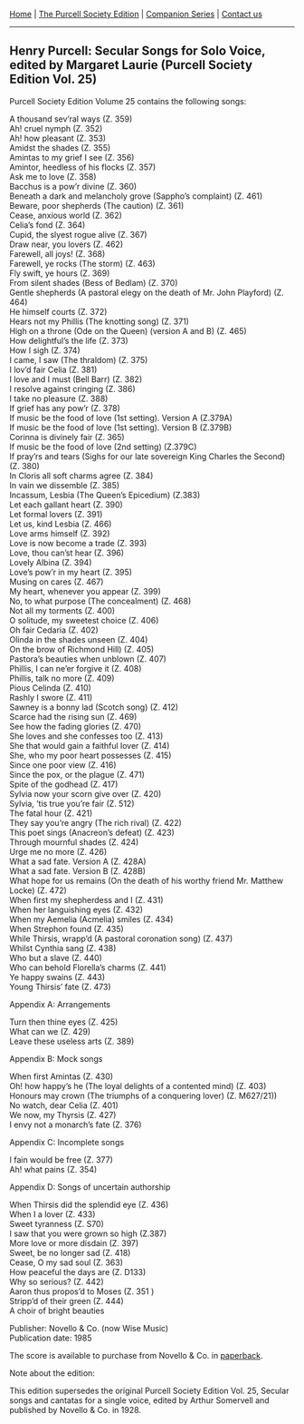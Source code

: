 [Home](../index.md)  |  [The Purcell Society Edition](../purcell-society-edition.md)  |  [Companion Series](../purcell-society-companion-series.md)  |  [Contact us](../contact-us.md)

***  

## Henry Purcell: Secular Songs for Solo Voice, edited by Margaret Laurie (Purcell Society Edition Vol. 25)  

Purcell Society Edition Volume 25 contains the following songs:  

A thousand sev’ral ways (Z. 359)  
Ah! cruel nymph (Z. 352)  
Ah! how pleasant (Z. 353)  
Amidst the shades (Z. 355)  
Amintas to my grief I see (Z. 356)  
Amintor, heedless of his flocks (Z. 357)  
Ask me to love (Z. 358)  
Bacchus is a pow’r divine (Z. 360)  
Beneath a dark and melancholy grove (Sappho’s complaint) (Z. 461)  
Beware, poor shepherds (The caution) (Z. 361)  
Cease, anxious world (Z. 362)  
Celia’s fond (Z. 364)  
Cupid, the slyest rogue alive (Z. 367)  
Draw near, you lovers (Z. 462)  
Farewell, all joys! (Z. 368)  
Farewell, ye rocks (The storm) (Z. 463)  
Fly swift, ye hours (Z. 369)  
From silent shades (Bess of Bedlam) (Z. 370)  
Gentle shepherds (A pastoral elegy on the death of Mr. John Playford) (Z. 464)  
He himself courts (Z. 372)  
Hears not my Phillis (The knotting song) (Z. 371)  
High on a throne (Ode on the Queen) (version A and B) (Z. 465)  
How delightful’s the life (Z. 373)  
How I sigh (Z. 374)  
I came, I saw (The thraldom) (Z. 375)  
I lov’d fair Celia (Z. 381)  
I love and I must (Bell Barr) (Z. 382)  
I resolve against cringing (Z. 386)  
I take no pleasure (Z. 388)  
If grief has any pow’r (Z. 378)  
If music be the food of love (1st setting). Version A (Z.379A)  
If music be the food of love (1st setting). Version B (Z.379B)  
Corinna is divinely fair (Z. 365)  
If music be the food of love (2nd setting) (Z.379C)  
If pray’rs and tears (Sighs for our late sovereign King Charles the Second) (Z. 380)  
In Cloris all soft charms agree (Z. 384)  
In vain we dissemble (Z. 385)  
Incassum, Lesbia (The Queen’s Epicedium) (Z.383)  
Let each gallant heart (Z. 390)  
Let formal lovers (Z. 391)  
Let us, kind Lesbia (Z. 466)  
Love arms himself (Z. 392)  
Love is now become a trade (Z. 393)  
Love, thou can’st hear (Z. 396)  
Lovely Albina (Z. 394)  
Love’s pow’r in my heart (Z. 395)  
Musing on cares (Z. 467)  
My heart, whenever you appear (Z. 399)  
No, to what purpose (The concealment) (Z. 468)  
Not all my torments (Z. 400)  
O solitude, my sweetest choice (Z. 406)  
Oh fair Cedaria (Z. 402)  
Olinda in the shades unseen (Z. 404)  
On the brow of Richmond Hill) (Z. 405)  
Pastora’s beauties when unblown (Z. 407)  
Phillis, I can ne’er forgive it (Z. 408)  
Phillis, talk no more (Z. 409)  
Pious Celinda (Z. 410)  
Rashly I swore (Z. 411)  
Sawney is a bonny lad (Scotch song) (Z. 412)  
Scarce had the rising sun (Z. 469)  
See how the fading glories (Z. 470)  
She loves and she confesses too (Z. 413)  
She that would gain a faithful lover (Z. 414)  
She, who my poor heart possesses (Z. 415)  
Since one poor view (Z. 416)  
Since the pox, or the plague (Z. 471)  
Spite of the godhead (Z. 417)  
Sylvia now your scorn give over (Z. 420)  
Sylvia, ʼtis true you’re fair (Z. 512)  
The fatal hour (Z. 421)  
They say you’re angry (The rich rival) (Z. 422)  
This poet sings (Anacreon’s defeat) (Z. 423)  
Through mournful shades (Z. 424)  
Urge me no more (Z. 426)  
What a sad fate. Version A (Z. 428A)  
What a sad fate. Version B (Z. 428B)  
What hope for us remains (On the death of his worthy friend Mr. Matthew Locke) (Z. 472)  
When first my shepherdess and I (Z. 431)  
When her languishing eyes (Z. 432)  
When my Aemelia (Acmelia) smiles (Z. 434)  
When Strephon found (Z. 435)  
While Thirsis, wrapp’d (A pastoral coronation song) (Z. 437)  
Whilst Cynthia sang (Z. 438)  
Who but a slave (Z. 440)  
Who can behold Florella’s charms (Z. 441)  
Ye happy swains (Z. 443)  
Young Thirsis’ fate (Z. 473)  

Appendix A: Arrangements  

Turn then thine eyes (Z. 425)  
What can we (Z. 429)  
Leave these useless arts (Z. 389)  

Appendix B: Mock songs  

When first Amintas (Z. 430)  
Oh! how happy’s he (The loyal delights of a contented mind) (Z. 403)  
Honours may crown (The triumphs of a conquering lover) (Z. M627/21))  
No watch, dear Celia (Z. 401)  
We now, my Thyrsis (Z. 427)  
I envy not a monarch’s fate (Z. 376)  

Appendix C: Incomplete songs  

I fain would be free (Z. 377)  
Ah! what pains (Z. 354)  

Appendix D: Songs of uncertain authorship  

When Thirsis did the splendid eye (Z. 436)  
When I a lover (Z. 433)  
Sweet tyranness (Z. S70)  
I saw that you were grown so high (Z.387)  
More love or more disdain (Z. 397)  
Sweet, be no longer sad (Z. 418)  
Cease, O my sad soul (Z. 363)  
How peaceful the days are (Z. D133)  
Why so serious? (Z. 442)  
Aaron thus propos’d to Moses (Z. 351 )  
Stripp’d of their green (Z. 444)  
A choir of bright beauties  

Publisher: Novello & Co. (now Wise Music)  
Publication date: 1985  

The score is available to purchase from Novello & Co. in [paperback](https://www.musicroom.com/product/musnov151025/henry-purcell-secular-songs-for-solo-voice-vocal.aspx).  

Note about the edition:  

This edition supersedes the original Purcell Society Edition Vol. 25, Secular songs and cantatas for a single voice, edited by Arthur Somervell and published by Novello & Co. in 1928.  
